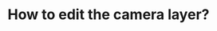 ---
title: 'How to edit the camera layer?'
redirect_to:
  - 'https://discuss.pencil2d.org/t/how-to-edit-the-camera-layer/1257'
---